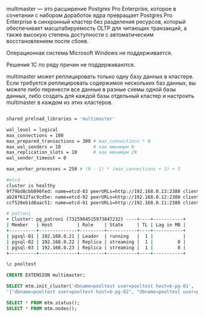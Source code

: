 multimaster — это расширение Postgres Pro Enterprise, которое в сочетании с набором доработок ядра превращает Postgres Pro Enterprise в синхронный кластер без разделения ресурсов, который обеспечивает масштабируемость OLTP для читающих транзакций, а также высокую степень доступности с автоматическим восстановлением после сбоев.

Операционная система Microsoft Windows не поддерживается.

Решения 1С по ряду причин не поддерживаются.

multimaster может реплицировать только одну базу данных в кластере. Если требуется реплицировать содержимое нескольких баз данных, вы можете либо перенести все данные в разные схемы одной базы данных, либо создать для каждой базы отдельный кластер и настроить multimaster в каждом из этих кластеров.

``` sh

shared_preload_libraries = 'multimaster'

wal_level = logical
max_connections = 100
max_prepared_transactions = 300 # max_connections * N
max_wal_senders = 10            # как минимум N
max_replication_slots = 10      # как минимум 2N
wal_sender_timeout = 0

max_worker_processes = 250 # (N - 1) * (max_connections + 3) + 3

#etcd
cluster is healthy
9f79bd8cbb090fed: name=etcd-03 peerURLs=http://192.168.0.13:2380 clientURLs=http://192.168.0.13:2379 isLeader=false
ab28f612fac9cd5e: name=etcd-02 peerURLs=http://192.168.0.12:2380 clientURLs=http://192.168.0.12:2379 isLeader=false
ccf520eb1d8aac51: name=etcd-01 peerURLs=http://192.168.0.11:2380 clientURLs=http://192.168.0.11:2379 isLeader=true

# patroni
+ Cluster: pg_patroni (7325984515973847232) ----+----+-----------+
| Member   | Host         | Role    | State     | TL | Lag in MB |
+----------+--------------+---------+-----------+----+-----------+
| pgsql-01 | 192.168.0.21 | Leader  | running   |  1 |           |
| pgsql-02 | 192.168.0.22 | Replica | streaming |  1 |         0 |
| pgsql-03 | 192.168.0.23 | Replica | streaming |  1 |         0 |
+----------+--------------+---------+-----------+----+-----------+

```

``` sql 
\c pooltest

CREATE EXTENSION multimaster;

SELECT mtm.init_cluster('dbname=pooltest user=pooltest host=b-pg-01',
'{"dbname=pooltest user=pooltest host=b-pg-02", "dbname=pooltest user=pooltest host=b-pg-03"}');

SELECT * FROM mtm.status();
SELECT * FROM mtm.nodes();


```
